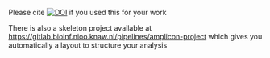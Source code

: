 Please cite [![DOI](https://zenodo.org/badge/DOI/10.5281/zenodo.597131.svg)](https://doi.org/10.5281/zenodo.597131) if you used this for your work

There is also a skeleton project available at https://gitlab.bioinf.nioo.knaw.nl/pipelines/amplicon-project which gives you automatically a layout to structure your analysis
